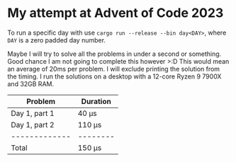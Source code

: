 # My attempt at Advent of Code 2023

To run a specific day with use `cargo run --release --bin day<DAY>`, where `DAY` is a zero padded day number.

Maybe I will try to solve all the problems in under a second or something. 
Good chance I am not going to complete this however >:D 
This would mean an average of 20ms per problem. 
I will exclude printing the solution from the timing.
I run the solutions on a desktop with a 12-core Ryzen 9 7900X and 32GB RAM. 

| Problem       | Duration |
| ------------- | -------- |
| Day 1, part 1 | 40 μs    |
| Day 1, part 2 | 110 μs   |
| ------------- | -------- |
| Total         | 150 μs   |

